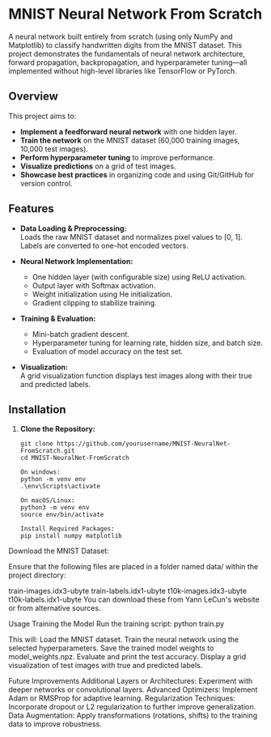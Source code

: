 # MNIST Neural Network From Scratch

A neural network built entirely from scratch (using only NumPy and Matplotlib) to classify handwritten digits from the MNIST dataset. This project demonstrates the fundamentals of neural network architecture, forward propagation, backpropagation, and hyperparameter tuning—all implemented without high-level libraries like TensorFlow or PyTorch.

## Overview

This project aims to:
- **Implement a feedforward neural network** with one hidden layer.
- **Train the network** on the MNIST dataset (60,000 training images, 10,000 test images).
- **Perform hyperparameter tuning** to improve performance.
- **Visualize predictions** on a grid of test images.
- **Showcase best practices** in organizing code and using Git/GitHub for version control.

## Features

- **Data Loading & Preprocessing:**  
  Loads the raw MNIST dataset and normalizes pixel values to [0, 1]. Labels are converted to one-hot encoded vectors.

- **Neural Network Implementation:**  
  - One hidden layer (with configurable size) using ReLU activation.
  - Output layer with Softmax activation.
  - Weight initialization using He initialization.
  - Gradient clipping to stabilize training.
  
- **Training & Evaluation:**  
  - Mini-batch gradient descent.
  - Hyperparameter tuning for learning rate, hidden size, and batch size.
  - Evaluation of model accuracy on the test set.
  
- **Visualization:**  
  A grid visualization function displays test images along with their true and predicted labels.

## Installation

1. **Clone the Repository:**

   ```
   git clone https://github.com/yourusername/MNIST-NeuralNet-FromScratch.git
   cd MNIST-NeuralNet-FromScratch
   
   On windows:
   python -m venv env
   .\env\Scripts\activate
   
   On macOS/Linux:
   python3 -m venv env
   source env/bin/activate

   Install Required Packages:
   pip install numpy matplotlib

Download the MNIST Dataset:

Ensure that the following files are placed in a folder named data/ within the project directory:

train-images.idx3-ubyte
train-labels.idx1-ubyte
t10k-images.idx3-ubyte
t10k-labels.idx1-ubyte
You can download these from Yann LeCun's website or from alternative sources.

Usage
Training the Model
Run the training script:
   python train.py

This will:
Load the MNIST dataset.
Train the neural network using the selected hyperparameters.
Save the trained model weights to model_weights.npz.
Evaluate and print the test accuracy.
Display a grid visualization of test images with true and predicted labels.

Future Improvements
Additional Layers or Architectures: Experiment with deeper networks or convolutional layers.
Advanced Optimizers: Implement Adam or RMSProp for adaptive learning.
Regularization Techniques: Incorporate dropout or L2 regularization to further improve generalization.
Data Augmentation: Apply transformations (rotations, shifts) to the training data to improve robustness.


